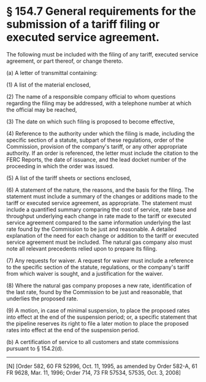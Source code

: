 # § 154.7   General requirements for the submission of a tariff filing or executed service agreement.

The following must be included with the filing of any tariff, executed service agreement, or part thereof, or change thereto. 


(a) A letter of transmittal containing: 


(1) A list of the material enclosed, 


(2) The name of a responsible company official to whom questions regarding the filing may be addressed, with a telephone number at which the official may be reached, 


(3) The date on which such filing is proposed to become effective, 


(4) Reference to the authority under which the filing is made, including the specific section of a statute, subpart of these regulations, order of the Commission, provision of the company's tariff, or any other appropriate authority. If an order is referenced, the letter must include the citation to the FERC Reports, the date of issuance, and the lead docket number of the proceeding in which the order was issued. 


(5) A list of the tariff sheets or sections enclosed, 


(6) A statement of the nature, the reasons, and the basis for the filing. The statement must include a summary of the changes or additions made to the tariff or executed service agreement, as appropriate. The statement must include a quantified summary comparing the cost of service, rate base and throughput underlying each change in rate made to the tariff or executed service agreement compared to the same information underlying the last rate found by the Commission to be just and reasonable. A detailed explanation of the need for each change or addition to the tariff or executed service agreement must be included. The natural gas company also must note all relevant precedents relied upon to prepare its filing. 


(7) Any requests for waiver. A request for waiver must include a reference to the specific section of the statute, regulations, or the company's tariff from which waiver is sought, and a justification for the waiver. 


(8) Where the natural gas company proposes a new rate, identification of the last rate, found by the Commission to be just and reasonable, that underlies the proposed rate. 


(9) A motion, in case of minimal suspension, to place the proposed rates into effect at the end of the suspension period; or, a specific statement that the pipeline reserves its right to file a later motion to place the proposed rates into effect at the end of the suspension period. 


(b) A certification of service to all customers and state commissions pursuant to § 154.2(d).



---

[N] [Order 582, 60 FR 52996, Oct. 11, 1995, as amended by Order 582-A, 61 FR 9628, Mar. 11, 1996; Order 714, 73 FR 57534, 57535, Oct. 3, 2008]




